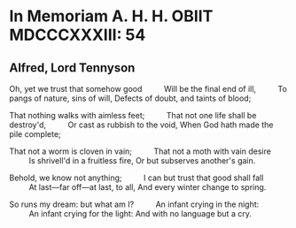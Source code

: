 # In Memoriam A. H. H. OBIIT MDCCCXXXIII: 54
## Alfred, Lord Tennyson
Oh, yet we trust that somehow good
         Will be the final end of ill,
         To pangs of nature, sins of will,
Defects of doubt, and taints of blood;

That nothing walks with aimless feet;
         That not one life shall be destroy'd,
         Or cast as rubbish to the void,
When God hath made the pile complete;

That not a worm is cloven in vain;
         That not a moth with vain desire
         Is shrivell'd in a fruitless fire,
Or but subserves another's gain.

Behold, we know not anything;
         I can but trust that good shall fall
         At last—far off—at last, to all,
And every winter change to spring.

So runs my dream: but what am I?
         An infant crying in the night:
         An infant crying for the light:
And with no language but a cry.